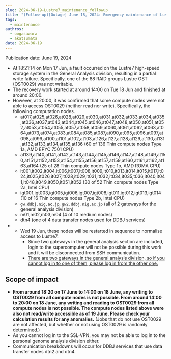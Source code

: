 ```yaml
---
slug: 2024-06-19-Lustre7_maintenance_followup
title: "(Follow-up)[Outage] June 18, 2024: Emergency maintenance of Lustre7"
tags:
  - maintenance
authros:
  - oogasawara
  - akatsumata
date: 2024-06-19
---
```


Publication date: June 19, 2024

- At 18:21:14 on Mon 17 Jun, a fault occurred on the Lustre7 high-speed storage system in the General Analysis division, resulting in a partial write failure. Specifically, one of the 88 RAID groups Lustre OST (OST0029) was not writable.
- The recovery work started at around 14:00 on Tue 18 Jun and finished at around 20:00.
- However, at 20:00, it was confirmed that some compute nodes were not able to access OST0029 (neither read nor write). Specifically, the following computation nodes.
    - at017,at025,at026,at028,at029,at030,at031,at032,at033,at034,at035,at036,at037,at043,at044,at045,at046,at047,at048,at050,at051,at052,at053,at054,at055,at057,at058,at059,at060,at061,at062,at063,at064,at073,at074,at083,at084,at085,at087,at090,at095,at096,at097,at098,at099,at100,at101,at102,at103,at126,at127,at128,at129,at130,at131,at132,at133,at134,at135,at136 (60 of 136 Thin compute nodes Type 1a, AMD EPYC 7501 CPU)
    - at139,at140,at141,at142,at143,at144,at145,at146,at147,at148,at149,at150,at151,at152,at153,at154,at155,at156,at157,at159,at160,at161,at162,at163,at164 (25 of 28 Thin compute nodes Type 1b, AMD ROMA CPU)
    - it001,it002,it004,it006,it007,it008,it009,it010,it013,it014,it015,it017,it024,it025,it026,it027,it028,it029,it031,it032,it034,it035,t036,it040,it041,it048,it049,it050,it051,it052 (30 of 52 Thin compute nodes Type 2a, Intel CPU)
    - igt001,igt003,igt005,igt006,igt007,igt008,igt011,igt012,igt013,igt014 (10 of 16 Thin compute nodes Type 2b, Intel CPU)
    - `gw.ddbj.nig.ac.jp`, `gw2.ddbj.nig.ac.jp` (all of 2 gateways for the general analysis division)
    - m01,m02,m03,m04 (4 of 10 medium nodes)
    - dtn4 (one of 4 data transfer nodes used for DDBJ services)
- - Wed 19 Jun, these nodes will be restarted in sequence to normalise access to Lustre7.
    - Since two gateways in the general analysis section are included, login to the supercomputer will not be possible during this work and it will be disconnected from SSH communication.
    - [There are two gateways in the general analysis division, so if you cannot log in to one of them, please log in from the other one.](/general_analysis_division/ga_login#two-gateways)


## Scope of impact
- **From around 18:20 on 17 June to 14:00 on 18 June, any writing to OST0029 from all compute nodes is not possible. From around 14:00 to 20:00 on 18 June, any writing and reading to OST0029 from all compute nodes is not possible. The compute nodes listed above were also not read/write accessible as of 19 June. Please check your calculation results for any anomalies.** (Jobs that do not use OST0029 are not affected, but whether or not using OST0029 is randomly determined.) 
- As you cannot log in to the SSL-VPN, you may not be able to log in to the personal genome analysis division either.
- Communication breakdowns will occur for DDBJ services that use data transfer nodes dtn2 and dtn4.
